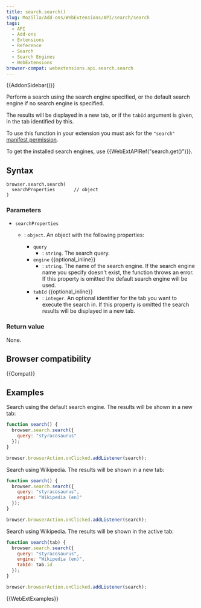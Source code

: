 ```yaml
---
title: search.search()
slug: Mozilla/Add-ons/WebExtensions/API/search/search
tags:
  - API
  - Add-ons
  - Extensions
  - Reference
  - Search
  - Search Engines
  - WebExtensions
browser-compat: webextensions.api.search.search
---
```


{{AddonSidebar()}}

Perform a search using the search engine specified, or the default search engine if no search engine is specified.

The results will be displayed in a new tab, or if the `tabId` argument is given, in the tab identified by this.

To use this function in your extension you must ask for the `"search"` [manifest permission](/en-US/docs/Mozilla/Add-ons/WebExtensions/manifest.json/permissions).

To get the installed search engines, use {{WebExtAPIRef("search.get()")}}.

## Syntax

```js-nolint
browser.search.search(
  searchProperties       // object
)
```

### Parameters

- `searchProperties`

  - : `object`. An object with the following properties:

    - `query`
      - : `string`. The search query.
    - `engine` {{optional_inline}}
      - : `string`. The name of the search engine. If the search engine name you specify doesn't exist, the function throws an error. If this property is omitted the default search engine will be used.
    - `tabId` {{optional_inline}}
      - : `integer`. An optional identifier for the tab you want to execute the search in. If this property is omitted the search results will be displayed in a new tab.

### Return value

None.

## Browser compatibility

{{Compat}}

## Examples

Search using the default search engine. The results will be shown in a new tab:

```js
function search() {
  browser.search.search({
    query: "styracosaurus"
  });
}

browser.browserAction.onClicked.addListener(search);
```

Search using Wikipedia. The results will be shown in a new tab:

```js
function search() {
  browser.search.search({
    query: "styracosaurus",
    engine: "Wikipedia (en)"
  });
}

browser.browserAction.onClicked.addListener(search);
```

Search using Wikipedia. The results will be shown in the active tab:

```js
function search(tab) {
  browser.search.search({
    query: "styracosaurus",
    engine: "Wikipedia (en)",
    tabId: tab.id
  });
}

browser.browserAction.onClicked.addListener(search);
```

{{WebExtExamples}}
